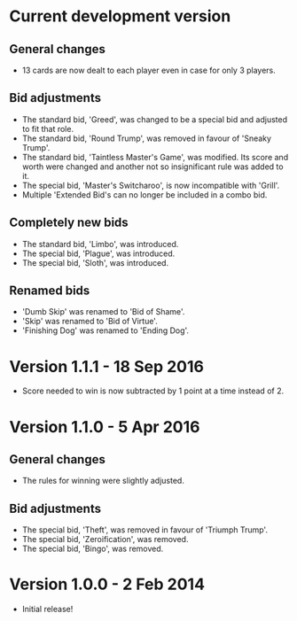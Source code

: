 Current development version
===========================
## General changes
- 13 cards are now dealt to each player even in case for only 3 players.

## Bid adjustments
- The standard bid, 'Greed', was changed to be a special bid and adjusted to fit that role.
- The standard bid, 'Round Trump', was removed in favour of 'Sneaky Trump'.
- The standard bid, 'Taintless Master's Game', was modified. Its score and worth were changed and another not so insignificant rule was added to it.
- The special bid, 'Master's Switcharoo', is now incompatible with 'Grill'.
- Multiple 'Extended Bid's can no longer be included in a combo bid.

## Completely new bids
- The standard bid, 'Limbo', was introduced.
- The special bid, 'Plague', was introduced.
- The special bid, 'Sloth', was introduced.

## Renamed bids
- 'Dumb Skip' was renamed to 'Bid of Shame'.
- 'Skip' was renamed to 'Bid of Virtue'.
- 'Finishing Dog' was renamed to 'Ending Dog'.

Version 1.1.1 - 18 Sep 2016
===========================
- Score needed to win is now subtracted by 1 point at a time instead of 2.

Version 1.1.0 - 5 Apr 2016
==========================
## General changes
- The rules for winning were slightly adjusted.

## Bid adjustments
- The special bid, 'Theft', was removed in favour of 'Triumph Trump'.
- The special bid, 'Zeroification', was removed.
- The special bid, 'Bingo', was removed.

Version 1.0.0 - 2 Feb 2014
==========================
- Initial release!
